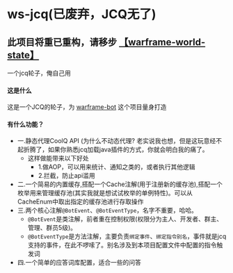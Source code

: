 # ws-jcq(已废弃，JCQ无了)
## 此项目将重已重构，请移步 [【warframe-world-state】](https://github.com/WsureDev/warframe-world-state)
一个jcq轮子，俺自己用
#### 这是什么
这是一个JCQ的轮子，为 [warframe-bot](https://github.com/WsureDev/warframe-bot) 这个项目量身打造

#### 有什么功能？

- 一.静态代理CoolQ API (为什么不动态代理? 老实说我也想，但是这玩意经不起折腾了，如果你熟悉jcq加载java插件的方式，你就会明白我的痛了。
  - 这样做能带来以下好处
    - 1.做AOP，可以用来统计、通知之类的，或者执行其他逻辑
    - 2.拦截，防止api滥用
- 二.一个简易的内置缓存,搭配一个Cache注解(用于注册新的缓存池),搭配一个枚举用来管理缓存池(其实我就是想试试枚举的单例特性)。可以从CacheEnum中取出指定的缓存池进行存取操作
- 三.两个核心注解`@BotEvent`、`@BotEventType`，名字不重要，哈哈。
  - `@BotEvent`是类注解，前者重在控制权限(权限分为主人、开发者、群主、管理、群员5级)。
  - `@BotEventType`是方法注解，主要负责`绑定事件`、`绑定指令别名`，事件就是jcq支持的事件，在此不啰嗦了。别名涉及到本项目配置文件中配置的指令触发词
- 四.一个简单的应答词库配置，适合一些的问答
